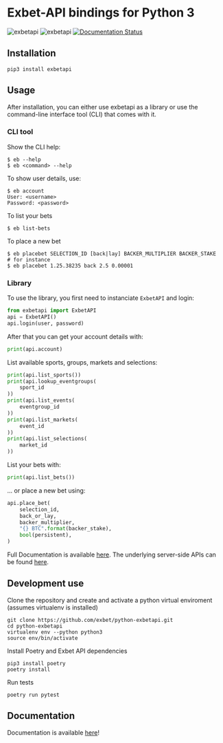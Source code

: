 # Exbet-API bindings for Python 3

![exbetapi](https://github.com/exbet/python-exbetapi/workflows/tox/badge.svg?branch=develop)
![exbetapi](https://github.com/exbet/python-exbetapi/workflows/tox/badge.svg?branch=master)
[![Documentation Status](https://readthedocs.org/projects/python-exbetapi/badge/?version=master)](https://python-exbetapi.readthedocs.io/en/master/?badge=master)


## Installation

    pip3 install exbetapi

## Usage

After installation, you can either use exbetapi as a library or use the
command-line interface tool (CLI) that comes with it.

### CLI tool

Show the CLI help:

    $ eb --help
    $ eb <command> --help

To show user details, use:

    $ eb account
    User: <username>
    Password: <password>

To list your bets

    $ eb list-bets

To place a new bet

    $ eb placebet SELECTION_ID [back|lay] BACKER_MULTIPLIER BACKER_STAKE
    # for instance
    $ eb placebet 1.25.38235 back 2.5 0.00001

### Library

To use the library, you first need to instanciate `ExbetAPI` and login:

```python
from exbetapi import ExbetAPI
api = ExbetAPI()
api.login(user, password)
```

After that you can get your account details with:

```python
print(api.account)
```

List available sports, groups, markets and selections:

```python
print(api.list_sports())
print(api.lookup_eventgroups(
    sport_id
))
print(api.list_events(
    eventgroup_id
))
print(api.list_markets(
    event_id
))
print(api.list_selections(
    market_id
))
```

List your bets with:

```python
print(api.list_bets())
```

... or place a new bet using:

```python
api.place_bet(
    selection_id,
    back_or_lay,
    backer_multiplier,
    "{} BTC".format(backer_stake),
    bool(persistent),
)
```

Full Documentation is available [here](https://python-exbetapi.readthedocs.io/en/master/exbetapi.api.html). The underlying server-side
APIs can be found [here](https://api.macau.exbet.io/apidocs/).

## Development use

Clone the repository and create and activate a python virtual enviroment (assumes virtualenv is installed)

    git clone https://github.com/exbet/python-exbetapi.git
    cd python-exbetapi
    virtualenv env --python python3
    source env/bin/activate

Install Poetry and Exbet API dependencies

    pip3 install poetry
    poetry install

Run tests

    poetry run pytest

## Documentation

Documentation is available [here](https://python-exbetapi.rtfd.io)!
